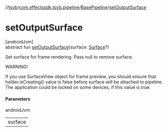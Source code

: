 //[tsvb](../../../index.md)/[com.effectssdk.tsvb.pipeline](../index.md)/[BasePipeline](index.md)/[setOutputSurface](set-output-surface.md)

# setOutputSurface

[androidJvm]\
abstract fun [setOutputSurface](set-output-surface.md)(surface: [Surface](https://developer.android.com/reference/kotlin/android/view/Surface.html)?)

Set surface for frame rendering. Pass null to remove surface.

WARNING!

If you use SurfaceView object for frame preview, you should ensure that holder.isCreating() value is false before surface will be attached to pipeline. The application could be locked on some devices, if this value is true.

#### Parameters

androidJvm

| |
|---|
| surface |
